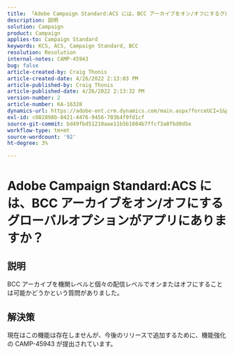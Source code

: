 ```yaml
---
title: 「Adobe Campaign Standard:ACS には、BCC アーカイブをオン/オフにするグローバルオプションがアプリにありますか？」
description: 説明
solution: Campaign
product: Campaign
applies-to: Campaign Standard
keywords: KCS, ACS, Campaign Standard, BCC
resolution: Resolution
internal-notes: CAMP-45943
bug: false
article-created-by: Craig Thonis
article-created-date: 4/26/2022 2:13:03 PM
article-published-by: Craig Thonis
article-published-date: 4/26/2022 2:13:32 PM
version-number: 2
article-number: KA-16328
dynamics-url: https://adobe-ent.crm.dynamics.com/main.aspx?forceUCI=1&pagetype=entityrecord&etn=knowledgearticle&id=5c2173f6-6ac5-ec11-a7b6-0022480a138b
exl-id: c082898b-8421-4476-9456-703b4f9fd1cf
source-git-commit: bd49fbd51210aae11b5b1084b7ffcf3a8fbd0d5e
workflow-type: tm+mt
source-wordcount: '92'
ht-degree: 3%

---
```


# Adobe Campaign Standard:ACS には、BCC アーカイブをオン/オフにするグローバルオプションがアプリにありますか？

## 説明


BCC アーカイブを機関レベルと個々の配信レベルでオンまたはオフにすることは可能かどうかという質問がありました。


## 解決策


現在はこの機能は存在しませんが、今後のリリースで追加するために、機能強化の CAMP-45943 が提出されています。
